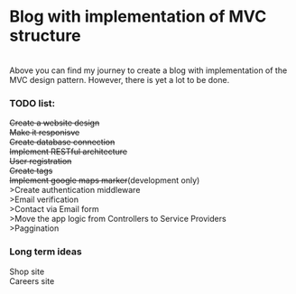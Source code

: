 <h1>
  Blog with implementation of MVC structure
</h1>

<br>
Above you can find my journey to create a blog with implementation of the MVC design pattern. However, there is yet a lot to be done.
<br>
<h3>
  TODO list:
</h3>
<s>Create a website design</s><br>
<s>Make it responisve</s><br>
<s>Create database connection</s><br>
<s>Implement RESTful architecture</s><br>
<s>User registration</s><br>
<s>Create tags</s><br>
<s>Implement google maps marker</s>(development only)<br>
>Create authentication middleware<br>
>Email verification<br>
>Contact via Email form<br>
>Move the app logic from Controllers to Service Providers<br>
>Paggination<br>

<h3>
  Long term ideas
</h3>
Shop site<br>
Careers site<br>

